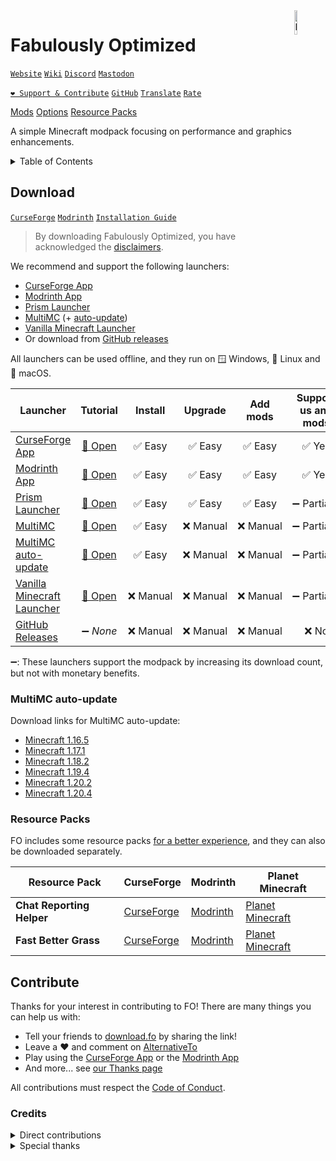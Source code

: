 <img src="https://download.fo/icon.png" alt="FO logo" align="right" width="10%" height="10%"/>

# Fabulously Optimized

<!-- ( ): add badges -->
[`Website`][url-website]
[`Wiki`][url-wiki]
[`Discord`][url-discord]
[`Mastodon`][url-mastodon]

[`❤️ Support & Contribute`][url-thanks]
[`GitHub`][url-github]
[`Translate`][url-translate]
[`Rate`][url-rate]

[Mods][file-mods]
[Options][url-options]
[Resource Packs][url-rp]

A simple Minecraft modpack focusing on performance
and graphics enhancements.

<details><summary>Table of Contents</summary>

- [Download](#download)
  - [MultiMC auto-update](#multimc-auto-update)
  - [Resource Packs](#resource-packs)
- [Contribute](#contribute)
  - [Credits](#credits)

</details>

## Download

[`CurseForge`][url-cf]
[`Modrinth`][url-modrinth]
[`Installation Guide`][url-install]

> By downloading Fabulously Optimized, you have
> acknowledged the [disclaimers][url-terms].

We recommend and support the following launchers:

- [CurseForge App][url-app-cf]
- [Modrinth App][url-app-modrinth]
- [Prism Launcher][url-app-prism]
- [MultiMC][url-app-multimc] (+ [auto-update](#multimc-auto-update))
- [Vanilla Minecraft Launcher][url-app-vanilla]
- Or download from [GitHub releases][url-app-github]

All launchers can be used offline, and they run on
🪟 Windows, 🐧 Linux and 🍏 macOS.

| Launcher                                      |               Tutorial               |    Install    |    Upgrade    |   Add mods    | Support us and mods |
| --------------------------------------------- | :----------------------------------: | :-----------: | :-----------: | :-----------: | :-----------------: |
| [CurseForge App][url-app-cf]                  |    [🔗&nbsp;Open][url-tutorial-cf]    |  ✅&nbsp;Easy  |  ✅&nbsp;Easy  |  ✅&nbsp;Easy  |     ✅&nbsp;Yes      |
| [Modrinth App][url-app-modrinth]              | [🔗&nbsp;Open][url-tutorial-modrinth] |  ✅&nbsp;Easy  |  ✅&nbsp;Easy  |  ✅&nbsp;Easy  |     ✅&nbsp;Yes      |
| [Prism Launcher][url-app-prism]               |  [🔗&nbsp;Open][url-tutorial-prism]   |  ✅&nbsp;Easy  |  ✅&nbsp;Easy  |  ✅&nbsp;Easy  |  ➖&nbsp;Partially   |
| [MultiMC][url-app-multimc]                    | [🔗&nbsp;Open][url-tutorial-multimc]  |  ✅&nbsp;Easy  | ❌&nbsp;Manual | ❌&nbsp;Manual |  ➖&nbsp;Partially   |
| [MultiMC auto-update][url-app-mmcu]           |   [🔗&nbsp;Open][url-tutorial-mmcu]   |  ✅&nbsp;Easy  | ❌&nbsp;Manual | ❌&nbsp;Manual |  ➖&nbsp;Partially   |
| [Vanilla Minecraft Launcher][url-app-vanilla] | [🔗&nbsp;Open][url-tutorial-vanilla]  | ❌&nbsp;Manual | ❌&nbsp;Manual | ❌&nbsp;Manual |  ➖&nbsp;Partially   |
| [GitHub Releases][url-app-github]             |            ➖&nbsp;_None_             | ❌&nbsp;Manual | ❌&nbsp;Manual | ❌&nbsp;Manual |      ❌&nbsp;No      |

➖: These launchers support the modpack by increasing
its download count, but not with monetary benefits.

### MultiMC auto-update

Download links for MultiMC auto-update:

- [Minecraft 1.16.5](https://github.com/Fabulously-Optimized/fabulously-optimized/releases/download/v3.2.3/Fabulously.Optimized.MC.1.16.5.auto-update.zip)
- [Minecraft 1.17.1](https://github.com/Fabulously-Optimized/fabulously-optimized/releases/download/v3.2.3/Fabulously.Optimized.MC.1.17.1.auto-update.zip)
- [Minecraft 1.18.2](https://github.com/Fabulously-Optimized/fabulously-optimized/releases/download/v3.12.2/Fabulously.Optimized.MC.1.18.2.auto-update.zip)
- [Minecraft 1.19.4](https://github.com/Fabulously-Optimized/fabulously-optimized/releases/download/v4.10.0/Fabulously.Optimized.MC.1.19.4.auto-update.zip)
- [Minecraft 1.20.2](https://github.com/Fabulously-Optimized/fabulously-optimized/releases/download/v5.6.5/Fabulously.Optimized.MC.1.20.2.auto-update.zip)
- [Minecraft 1.20.4](https://github.com/Fabulously-Optimized/fabulously-optimized/releases/download/v5.8.0-beta.11/Fabulously.Optimized.MC.1.20.4.auto-update.zip)

### Resource Packs

FO includes some resource packs [for a better experience][url-rp],
and they can also be downloaded separately.

| Resource Pack             | CurseForge                  | Modrinth                        | Planet Minecraft                   |
| ------------------------- | --------------------------- | ------------------------------- | ---------------------------------- |
| **Chat Reporting Helper** | [CurseForge][url-rp-crh-cf] | [Modrinth][url-rp-crh-modrinth] | [Planet Minecraft][url-rp-crh-pmc] |
| **Fast Better Grass**     | [CurseForge][url-rp-fbg-cf] | [Modrinth][url-rp-fbg-modrinth] | [Planet Minecraft][url-rp-fbg-pmc] |

## Contribute

Thanks for your interest in contributing to FO!
There are many things you can help us with:

- Tell your friends to [download.fo][url-website] by sharing the link!
- Leave a ❤️ and comment on [AlternativeTo][url-rate]
- Play using the [CurseForge App][url-cf] or the [Modrinth App][url-modrinth]
- And more... see [our Thanks page][url-thanks]

All contributions must respect the [Code of Conduct][file-conduct].

### Credits

<details><summary>Direct contributions</summary>

- [TheYTG123](https://www.curseforge.com/members/theytg123/projects) on CurseForge who helped me with Jumploader to release the 1.16.3 version a little faster
- [triphora](https://github.com/triphora) who suggested and helped with the Modrinth format and formerly moderated FO Discord server
- [RozeFound](https://github.com/RozeFound) for helping with Python scripts and providing lots of constructive feedback for the pack
- [TheMadHau5](https://github.com/themadhau5), [redbrain](https://github.com/redbrain), [Kichura](https://github.com/Kichura) for the [fancy mod table](https://github.com/Fabulously-Optimized/fabulously-optimized/blob/main/INCLUDED-MODS.md)
- [RaptaG](https://github.com/RaptaG) and [Ultrasonic1209](https://github.com/Ultrasonic1209) for the [Packwiz mod ignoring tutorials](https://fabulously-optimized.gitbook.io/modpack/readme/multimc-auto-update#can-i-ignore-some-of-the-mods)
- Other people creating pull requests for [the main project](https://github.com/Fabulously-Optimized/fabulously-optimized/graphs/contributors) and [the wiki](https://github.com/Fabulously-Optimized/wiki/graphs/contributors)
- [People who have created videos about the modpack](https://github.com/Fabulously-Optimized/fabulously-optimized#reviews)
- Everyone who has suggested ideas and reported bugs!

</details>

<details><summary>Special thanks</summary>

- [jellysquid3](https://github.com/jellysquid3) for creating [Sodium](https://www.curseforge.com/minecraft/mc-mods/sodium), [Lithium](https://www.curseforge.com/minecraft/mc-mods/lithium), [Phosphor](https://www.curseforge.com/minecraft/mc-mods/phosphor) which were my initial inspiration for creating the modpack
- [LambdAurora](https://github.com/LambdAurora) for creating [the list of OptiFine alternatives](https://lambdaurora.dev/optifine_alternatives) which the pack does get some mod ideas from, [LambDynamicLights](https://www.curseforge.com/minecraft/mc-mods/lambdynamiclights) and [LambdaBetterGrass](https://www.curseforge.com/minecraft/mc-mods/lambdabettergrass)
- [comp500](https://github.com/comp500) for creating [Jumploader](https://www.curseforge.com/minecraft/mc-mods/jumploader) - a mod that made the modpack possible in Minecraft 1.16.x, [Indium](https://modrinth.com/mod/indium) - mod that provided the rendering API for Sodium for increased mod compatibility and [packwiz](https://github.com/comp500/packwiz) - a tool that makes the MultiMC auto-update and in the future, vanilla installer happen
- Mod devs that have joined my Discord and are discussing the modpack's development there
- All developers who made the mods that are, have been and will be in the modpack
- Everyone who uses, tests and shares the modpack!

</details>

<!-- Files -->
<!-- ( ): should be in the wiki -->
[file-conduct]: <CODE_OF_CONDUCT.md>
[file-mods]: <INCLUDED-MODS.md>

<!-- URLs -->
[url-app-cf]: <https://www.curseforge.com/download/app>
[url-app-github]: <https://github.com/Fabulously-Optimized/fabulously-optimized/releases>
[url-app-mmcu]: <https://wiki.download.fo/readme/multimc-auto-update>
[url-app-modrinth]: <https://modrinth.com/app>
[url-app-multimc]: <https://multimc.org>
[url-app-prism]: <https://prismlauncher.org>
[url-app-vanilla]: <https://www.minecraft.net/en-us/download>
[url-cf]: <https://download.fo/curseforge>
[url-discord]: <https://download.fo/discord>
[url-github]: <https://download.fo/github>
[url-install]: <https://download.fo/install>
[url-mastodon]: <https://download.fo/mastodon>
[url-modrinth]: <https://download.fo/modrinth>
[url-options]: <https://wiki.download.fo/readme/changed-options>
[url-rate]: <https://download.fo/rate>
[url-rp]: <https://wiki.download.fo/readme/changed-options#resource-packs>
[url-rp-crh-cf]: <https://www.curseforge.com/minecraft/texture-packs/chat-reporting-helper>
[url-rp-crh-modrinth]: <https://modrinth.com/resourcepack/chat-reporting-helper>
[url-rp-crh-pmc]: <https://www.planetminecraft.com/texture-pack/chat-reporting-helper>
[url-rp-fbg-cf]: <https://www.curseforge.com/minecraft/texture-packs/fast-better-grass>
[url-rp-fbg-modrinth]: <https://modrinth.com/resourcepack/fast-better-grass>
[url-rp-fbg-pmc]: <https://www.planetminecraft.com/texture-pack/fast-better-grass>
[url-terms]: <https://download.fo/terms>
[url-thanks]: <https://download.fo/thanks>
[url-translate]: <https://download.fo/translate>
[url-tutorial-cf]: <https://wiki.download.fo/readme/install-instructions#curseforge-app>
[url-tutorial-mmcu]: <https://wiki.download.fo/readme/install-instructions#multimc-auto-update>
[url-tutorial-modrinth]: <https://wiki.download.fo/readme/install-instructions#modrinth-app>
[url-tutorial-multimc]: <https://wiki.download.fo/readme/install-instructions#multimc>
[url-tutorial-prism]: <https://wiki.download.fo/readme/install-instructions#prism-launcher>
[url-tutorial-vanilla]: <https://wiki.download.fo/readme/install-instructions#minecraft-launcher-vanilla>
[url-website]: <https://download.fo>
[url-wiki]: <https:/download.fo/wiki>
